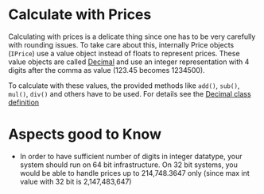 # Calculate with Prices

Calculating with prices is a delicate thing since one has to be very carefully with rounding issues. To take care about
 this, internally Price objects (`IPrice`) use a value object instead of floats to represent prices. These value objects 
 are called [Decimal](https://github.com/pimcore/pimcore/blob/master/pimcore/lib/Pimcore/Bundle/EcommerceFrameworkBundle/Type/Decimal.php) 
 and use an integer representation with 4 digits after the comma as value (123.45 becomes 1234500). 
 
To calculate with these values, the provided methods like `add()`, `sub()`, `mul()`, `div()` and others have to be used. 
For details see the [Decimal class definition](https://github.com/pimcore/pimcore/blob/master/pimcore/lib/Pimcore/Bundle/EcommerceFrameworkBundle/Type/Decimal.php)
 
# Aspects good to Know
- In order to have sufficient number of digits in integer datatype, your system should run on 64 bit infrastructure. 
On 32 bit systems, you would be able to handle prices up to 214,748.3647 only (since max int value with 32 bit is 2,147,483,647) 
 
 
